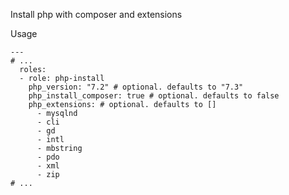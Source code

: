 Install php with composer and extensions

Usage
```
---
# ...
  roles:
  - role: php-install
    php_version: "7.2" # optional. defaults to "7.3"
    php_install_composer: true # optional. defaults to false
    php_extensions: # optional. defaults to []
      - mysqlnd
      - cli
      - gd
      - intl
      - mbstring
      - pdo
      - xml
      - zip
# ...
```
